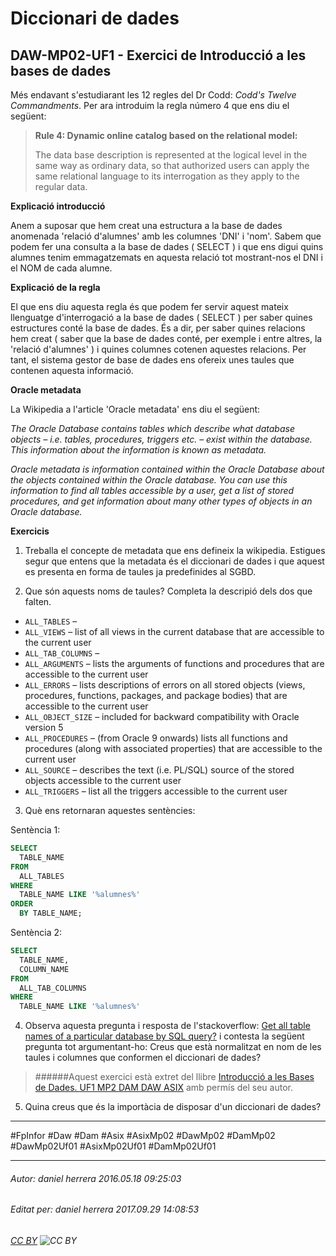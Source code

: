 # Diccionari de dades
## DAW-MP02-UF1 - Exercici de Introducció a les bases de dades
Més endavant s'estudiarant les 12 regles del Dr Codd: *Codd's Twelve Commandments*. Per ara introduim la regla número 4 que ens diu el següent:

>**Rule 4: Dynamic online catalog based on the relational model:**
>
>The data base description is represented at the logical level in the same way as ordinary data, so that authorized users can apply the same relational language to its interrogation as they apply to the regular data.

**Explicació introducció**

Anem a suposar que hem creat una estructura a la base de dades anomenada 'relació d'alumnes' amb les columnes 'DNI' i 'nom'. Sabem que podem fer una consulta a la base de dades ( SELECT ) i que ens digui quins alumnes tenim emmagatzemats en aquesta relació tot mostrant-nos el DNI i el NOM de cada alumne. 

**Explicació de la regla**

El que ens diu aquesta regla és que podem fer servir aquest mateix llenguatge d'interrogació a la base de dades ( SELECT ) per saber quines estructures conté la base de dades. És a dir, per saber quines relacions hem creat ( saber que la base de dades conté, per exemple i entre altres, la 'relació d'alumnes' ) i quines columnes cotenen aquestes relacions. Per tant, el sistema gestor de base de dades ens ofereix unes taules que contenen aquesta informació.

**Oracle metadata**

La Wikipedia a l'article 'Oracle metadata' ens diu el següent:

*The Oracle Database contains tables which describe what database objects – i.e. tables, procedures, triggers etc. – exist within the database. This information about the information is known as metadata.*

*Oracle metadata is information contained within the Oracle Database about the objects contained within the Oracle database. You can use this information to find all tables accessible by a user, get a list of stored procedures, and get information about many other types of objects in an Oracle database.*

**Exercicis**

1) Treballa el concepte de metadata que ens defineix la wikipedia. Estigues segur que entens que la metadata és el diccionari de dades i que aquest es presenta en forma de taules ja predefinides al SGBD.

2) Que són aquests noms de taules? Completa la descripió dels dos que falten.

*    `ALL_TABLES` – 
*    `ALL_VIEWS` – list of all views in the current database that are accessible to the current user
*    `ALL_TAB_COLUMNS` – 
*    `ALL_ARGUMENTS` – lists the arguments of functions and procedures that are accessible to the current user
*    `ALL_ERRORS` – lists descriptions of errors on all stored objects (views, procedures, functions, packages, and package bodies) that are accessible to the current user
*    `ALL_OBJECT_SIZE` – included for backward compatibility with Oracle version 5
*    `ALL_PROCEDURES` – (from Oracle 9 onwards) lists all functions and procedures (along with associated properties) that are accessible to the current user
*    `ALL_SOURCE` – describes the text (i.e. PL/SQL) source of the stored objects accessible to the current user
*    `ALL_TRIGGERS` – list all the triggers accessible to the current user

3) Què ens retornaran aquestes sentències:

Sentència 1:

```sql
SELECT
  TABLE_NAME
FROM
  ALL_TABLES
WHERE
  TABLE_NAME LIKE '%alumnes%'
ORDER
  BY TABLE_NAME;
```


Sentència 2:

```sql
SELECT
  TABLE_NAME,
  COLUMN_NAME
FROM
  ALL_TAB_COLUMNS
WHERE
  TABLE_NAME LIKE '%alumnes%'
```

4) Observa aquesta pregunta i resposta de l'stackoverflow: [Get all table names of a particular database by SQL query?](http://stackoverflow.com/questions/3913620/get-all-table-names-of-a-particular-database-by-sql-query) i contesta la següent pregunta tot argumentant-ho: Creus que està normalitzat en nom de les taules i columnes que conformen el diccionari de dades? 

>
>######Aquest exercici està extret del llibre [Introducció a les Bases de Dades. UF1 MP2 DAM DAW ASIX](https://www.amazon.es/Introducci%C3%B3-Bases-Dades-asix-MP02-UF1/dp/153735096X) amb permís del seu autor.
>

5) Quina creus que és la importàcia de disposar d'un diccionari de dades?

---

#FpInfor #Daw #Dam #Asix #AsixMp02 #DawMp02 #DamMp02 #DawMp02Uf01 #AsixMp02Uf01 #DamMp02Uf01

---

###### Autor: daniel herrera 2016.05.18 09:25:03
###### Editat per: daniel herrera 2017.09.29 14:08:53
###### [CC BY](https://creativecommons.org/licenses/by/4.0/) ![CC BY](https://licensebuttons.net/l/by/3.0/80x15.png)
